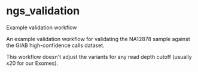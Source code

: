 # ngs_validation
Example validation workflow

An example validation workflow for validating the NA12878 sample against the GIAB high-confidence calls dataset.

This workflow doesn't adjust the variants for any read depth cutoff (usually x20 for our Exomes).
